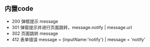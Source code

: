 ## 内置code

- 200 弹框提示 message
- 301 弹窗提示并进行页面跳转，message.notify | message.url
- 302 页面跳转 message
- 412 表单错误 message = {inputName:'notify'} | message = 'notify'